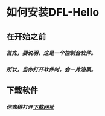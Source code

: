 # 如何安装DFL-Hello
## 在开始之前
##### 首先，要说明，这是一个控制台软件。
##### 所以，当你打开软件时，会一片漆黑。
## 下载软件
##### 你先得打开[下载网址](https://github.com/Dark-Forest-Lab/Dark-Forest-Lab-Hello/releases "链接title文本")
